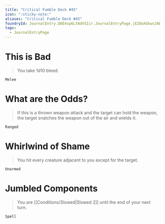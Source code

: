 ```yaml
---
title: "Critical Fumble Deck #45"
icon: ":sticky-note:"
aliases: "Critical Fumble Deck #45"
foundryId: JournalEntry.QOE4sp6LYAdVSIir.JournalEntryPage.jE2DwXGkwsJABkA1
tags:
  - JournalEntryPage
---
```

# This is Bad

> You take 1d10 bleed.

`Melee`

# What are the Odds?

> If this is a thrown weapon attack and the target can hold the weapon, the target snatches the weapon out of the air and wields it.

`Ranged`

# Whirlwind of Shame

> You hit every creature adjacent to you except for the target.

`Unarmed`

# Jumbled Components

> You are [[Conditions/Slowed|Slowed 2]] until the end of your next turn.

`Spell`